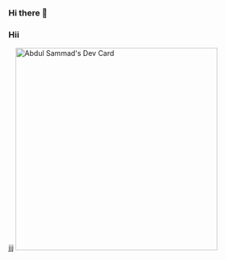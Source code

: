 ### Hi there 👋
### Hii
jjj
<a href="https://app.daily.dev/abdulsammad"><img src="https://api.daily.dev/devcards/cfb51bb9df43484691b6ee6ca59c19f1.png?r=ewh" width="400" alt="Abdul Sammad's Dev Card"/></a>

<!--
**AbdulSammadFarooq/AbdulSammadFarooq** is a ✨ _special_ ✨ repository because its `README.md` (this file) appears on your GitHub profile.

Here are some ideas to get you started:

- 🔭 I’m currently working on ...
- 🌱 I’m currently learning ...
- 👯 I’m looking to collaborate on ...
- 🤔 I’m looking for help with ...
- 💬 Ask me about ...
- 📫 How to reach me: ...
- 😄 Pronouns: ...
- ⚡ Fun fact: ...
-->
